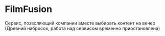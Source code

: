 # FilmFusion
Сервис, позволяющий компании вместе выбирать контент на вечер (Древний набросок, работа над сервисом временно приостановлена)

